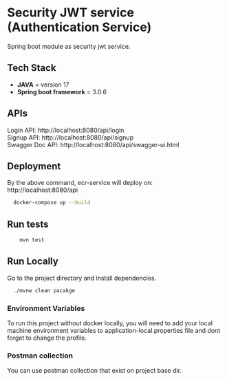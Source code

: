 # Security JWT service (Authentication Service)
Spring boot module as security jwt service.

## Tech Stack
- **JAVA** = version 17
- **Spring boot framework** = 3.0.6

## APIs
Login API: http://localhost:8080/api/login <br>
Signup API: http://localhost:8080/api/signup <br>
Swagger Doc API: http://localhost:8080/api/swagger-ui.html

## Deployment
By the above command, ecr-service will deploy on: <link> http://localhost:8080/api </link>

```bash
  docker-compose up --build
```
## Run tests
```bash
    mvn test
```
## Run Locally
Go to the project directory and install dependencies.

```bash
  ./mvnw clean pacakge
```

### Environment Variables
To run this project without docker locally, you will need to add your local machine environment variables to application-local.properties file and dont forget to change the profile.

### Postman collection
You can use postman collection that exist on project base dir.